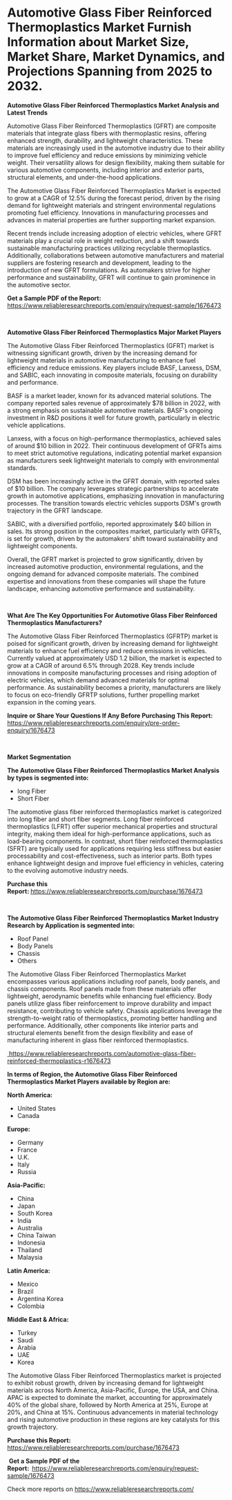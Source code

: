 <p><h1>Automotive Glass Fiber Reinforced Thermoplastics Market Furnish Information about Market Size, Market Share, Market Dynamics, and Projections Spanning from 2025 to 2032.</h1></p><p><strong>Automotive Glass Fiber Reinforced Thermoplastics Market Analysis and Latest Trends</strong></p>
<p><p>Automotive Glass Fiber Reinforced Thermoplastics (GFRT) are composite materials that integrate glass fibers with thermoplastic resins, offering enhanced strength, durability, and lightweight characteristics. These materials are increasingly used in the automotive industry due to their ability to improve fuel efficiency and reduce emissions by minimizing vehicle weight. Their versatility allows for design flexibility, making them suitable for various automotive components, including interior and exterior parts, structural elements, and under-the-hood applications.</p><p>The Automotive Glass Fiber Reinforced Thermoplastics Market is expected to grow at a CAGR of 12.5% during the forecast period, driven by the rising demand for lightweight materials and stringent environmental regulations promoting fuel efficiency. Innovations in manufacturing processes and advances in material properties are further supporting market expansion. </p><p>Recent trends include increasing adoption of electric vehicles, where GFRT materials play a crucial role in weight reduction, and a shift towards sustainable manufacturing practices utilizing recyclable thermoplastics. Additionally, collaborations between automotive manufacturers and material suppliers are fostering research and development, leading to the introduction of new GFRT formulations. As automakers strive for higher performance and sustainability, GFRT will continue to gain prominence in the automotive sector.</p></p>
<p><strong>Get a Sample PDF of the Report:&nbsp;</strong> <a href="https://www.reliableresearchreports.com/enquiry/request-sample/1676473?utm_campaign=3561&utm_medium=2&utm_source=Github&utm_content=ia&utm_term=24032025&utm_id=automotive-glass-fiber-reinforced-thermoplastics">https://www.reliableresearchreports.com/enquiry/request-sample/1676473</a></p>
<p>&nbsp;</p>
<p><strong>Automotive Glass Fiber Reinforced Thermoplastics Major Market Players</strong></p>
<p><p>The Automotive Glass Fiber Reinforced Thermoplastics (GFRT) market is witnessing significant growth, driven by the increasing demand for lightweight materials in automotive manufacturing to enhance fuel efficiency and reduce emissions. Key players include BASF, Lanxess, DSM, and SABIC, each innovating in composite materials, focusing on durability and performance.</p><p>BASF is a market leader, known for its advanced material solutions. The company reported sales revenue of approximately $78 billion in 2022, with a strong emphasis on sustainable automotive materials. BASF's ongoing investment in R&D positions it well for future growth, particularly in electric vehicle applications.</p><p>Lanxess, with a focus on high-performance thermoplastics, achieved sales of around $10 billion in 2022. Their continuous development of GFRTs aims to meet strict automotive regulations, indicating potential market expansion as manufacturers seek lightweight materials to comply with environmental standards.</p><p>DSM has been increasingly active in the GFRT domain, with reported sales of $10 billion. The company leverages strategic partnerships to accelerate growth in automotive applications, emphasizing innovation in manufacturing processes. The transition towards electric vehicles supports DSM's growth trajectory in the GFRT landscape.</p><p>SABIC, with a diversified portfolio, reported approximately $40 billion in sales. Its strong position in the composites market, particularly with GFRTs, is set for growth, driven by the automakers’ shift toward sustainability and lightweight components.</p><p>Overall, the GFRT market is projected to grow significantly, driven by increased automotive production, environmental regulations, and the ongoing demand for advanced composite materials. The combined expertise and innovations from these companies will shape the future landscape, enhancing automotive performance and sustainability.</p></p>
<p>&nbsp;</p>
<p><strong>What Are The Key Opportunities For Automotive Glass Fiber Reinforced Thermoplastics Manufacturers?</strong></p>
<p><p>The Automotive Glass Fiber Reinforced Thermoplastics (GFRTP) market is poised for significant growth, driven by increasing demand for lightweight materials to enhance fuel efficiency and reduce emissions in vehicles. Currently valued at approximately USD 1.2 billion, the market is expected to grow at a CAGR of around 6.5% through 2028. Key trends include innovations in composite manufacturing processes and rising adoption of electric vehicles, which demand advanced materials for optimal performance. As sustainability becomes a priority, manufacturers are likely to focus on eco-friendly GFRTP solutions, further propelling market expansion in the coming years.</p></p>
<p><strong>Inquire or Share Your Questions If Any Before Purchasing This Report:</strong> <a href="https://www.reliableresearchreports.com/enquiry/pre-order-enquiry/1676473?utm_campaign=3561&utm_medium=2&utm_source=Github&utm_content=ia&utm_term=24032025&utm_id=automotive-glass-fiber-reinforced-thermoplastics">https://www.reliableresearchreports.com/enquiry/pre-order-enquiry/1676473</a></p>
<p>&nbsp;</p>
<p><strong>Market Segmentation</strong></p>
<p><strong>The Automotive Glass Fiber Reinforced Thermoplastics Market Analysis by types is segmented into:</strong></p>
<p><ul><li>long Fiber</li><li>Short Fiber</li></ul></p>
<p><p>The automotive glass fiber reinforced thermoplastics market is categorized into long fiber and short fiber segments. Long fiber reinforced thermoplastics (LFRT) offer superior mechanical properties and structural integrity, making them ideal for high-performance applications, such as load-bearing components. In contrast, short fiber reinforced thermoplastics (SFRT) are typically used for applications requiring less stiffness but easier processability and cost-effectiveness, such as interior parts. Both types enhance lightweight design and improve fuel efficiency in vehicles, catering to the evolving automotive industry needs.</p></p>
<p><strong>Purchase this Report:&nbsp;</strong><a href="https://www.reliableresearchreports.com/purchase/1676473?utm_campaign=3561&utm_medium=2&utm_source=Github&utm_content=ia&utm_term=24032025&utm_id=automotive-glass-fiber-reinforced-thermoplastics">https://www.reliableresearchreports.com/purchase/1676473</a></p>
<p>&nbsp;</p>
<p><strong>The Automotive Glass Fiber Reinforced Thermoplastics Market Industry Research by Application is segmented into:</strong></p>
<p><ul><li>Roof Panel</li><li>Body Panels</li><li>Chassis</li><li>Others</li></ul></p>
<p><p>The Automotive Glass Fiber Reinforced Thermoplastics Market encompasses various applications including roof panels, body panels, and chassis components. Roof panels made from these materials offer lightweight, aerodynamic benefits while enhancing fuel efficiency. Body panels utilize glass fiber reinforcement to improve durability and impact resistance, contributing to vehicle safety. Chassis applications leverage the strength-to-weight ratio of thermoplastics, promoting better handling and performance. Additionally, other components like interior parts and structural elements benefit from the design flexibility and ease of manufacturing inherent in glass fiber reinforced thermoplastics.</p></p>
<p><a href="https://www.reliableresearchreports.com/automotive-glass-fiber-reinforced-thermoplastics-r1676473?utm_campaign=3561&utm_medium=2&utm_source=Github&utm_content=ia&utm_term=24032025&utm_id=automotive-glass-fiber-reinforced-thermoplastics">&nbsp;https://www.reliableresearchreports.com/automotive-glass-fiber-reinforced-thermoplastics-r1676473</a></p>
<p><strong>In terms of Region, the Automotive Glass Fiber Reinforced Thermoplastics Market Players available by Region are:</strong></p>
<p>
    <p> <strong> North America: </strong>
        <ul>
            <li>United States</li>
            <li>Canada</li>
        </ul>
        </p> 
    <p> <strong> Europe: </strong>
        <ul>
            <li>Germany</li>
            <li>France</li>
            <li>U.K.</li>
            <li>Italy</li>
            <li>Russia</li>
        </ul>
        </p> 
    <p> <strong> Asia-Pacific: </strong>
        <ul>
            <li>China</li>
            <li>Japan</li>
            <li>South Korea</li>
            <li>India</li>
            <li>Australia</li>
            <li>China Taiwan</li>
            <li>Indonesia</li>
            <li>Thailand</li>
            <li>Malaysia</li>
        </ul>
        </p> 
    <p> <strong> Latin America: </strong>
        <ul>
            <li>Mexico</li>
            <li>Brazil</li>
            <li>Argentina Korea</li>
            <li>Colombia</li>
        </ul>
        </p> 
    <p> <strong> Middle East & Africa: </strong>
        <ul>
            <li>Turkey</li>
            <li>Saudi</li>
            <li>Arabia</li>
            <li>UAE</li>
            <li>Korea</li>
        </ul>
    </p>
    </p>
<p><p>The Automotive Glass Fiber Reinforced Thermoplastics market is projected to exhibit robust growth, driven by increasing demand for lightweight materials across North America, Asia-Pacific, Europe, the USA, and China. APAC is expected to dominate the market, accounting for approximately 40% of the global share, followed by North America at 25%, Europe at 20%, and China at 15%. Continuous advancements in material technology and rising automotive production in these regions are key catalysts for this growth trajectory.</p></p>
<p><strong>Purchase this Report: </strong><a href="https://www.reliableresearchreports.com/purchase/1676473?utm_campaign=3561&utm_medium=2&utm_source=Github&utm_content=ia&utm_term=24032025&utm_id=automotive-glass-fiber-reinforced-thermoplastics">https://www.reliableresearchreports.com/purchase/1676473</a></p>
<p>&nbsp;<strong>Get a Sample PDF of the Report:&nbsp;&nbsp;</strong><a href="https://www.reliableresearchreports.com/enquiry/request-sample/1676473?utm_campaign=3561&utm_medium=2&utm_source=Github&utm_content=ia&utm_term=24032025&utm_id=automotive-glass-fiber-reinforced-thermoplastics">https://www.reliableresearchreports.com/enquiry/request-sample/1676473</a></p>
<p><strong></strong></p>
<p>Check more reports on <a href="https://www.reliableresearchreports.com/?utm_campaign=3561&utm_medium=2&utm_source=Github&utm_content=ia&utm_term=24032025&utm_id=automotive-glass-fiber-reinforced-thermoplastics">https://www.reliableresearchreports.com/</a></p>
